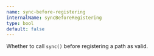 ```yaml
---
name: sync-before-registering
internalName: syncBeforeRegistering
type: bool
default: false
---
```

Whether to call `sync()` before registering a path as valid.
